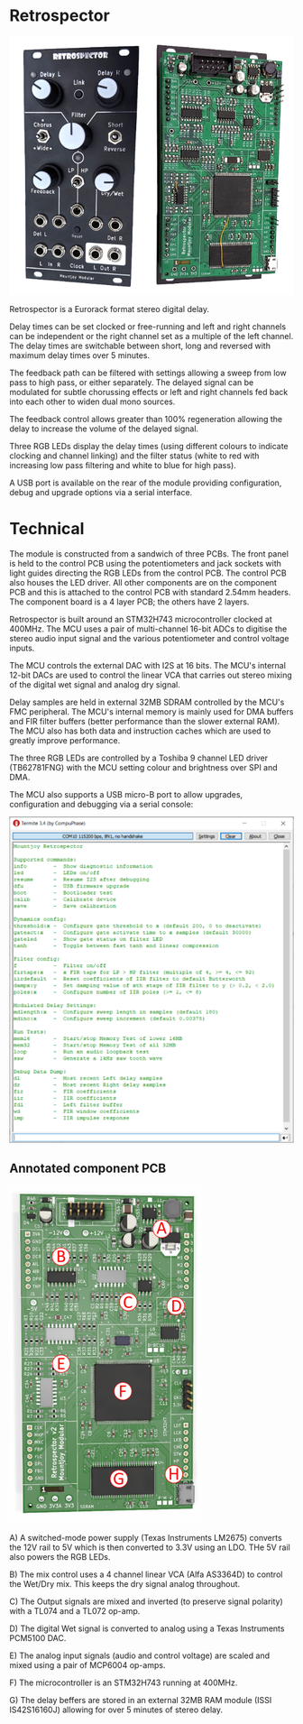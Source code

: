 # Retrospector
![Image](https://github.com/dchwebb/Retrospector/raw/master/pictures/retrospector.png "icon")

Retrospector is a Eurorack format stereo digital delay. 

Delay times can be set clocked or free-running and left and right channels can be independent or the right channel set as a multiple of the left channel. The delay times are switchable between short, long and reversed with maximum delay times over 5 minutes.

The feedback path can be filtered with settings allowing a sweep from low pass to high pass, or either separately. The delayed signal can be modulated for subtle chorussing effects or left and right channels fed back into each other to widen dual mono sources.

The feedback control allows greater than 100% regeneration allowing the delay to increase the volume of the delayed signal.

Three RGB LEDs display the delay times (using different colours to indicate clocking and channel linking) and the filter status (white to red with increasing low pass filtering and white to blue for high pass).

A USB port is available on the rear of the module providing configuration, debug and upgrade options via a serial interface.

# Technical
The module is constructed from a sandwich of three PCBs. The front panel is held to the control PCB using the potentiometers and jack sockets with light guides directing the RGB LEDs from the control PCB. The control PCB also houses the LED driver. All other components are on the component PCB and this is attached to the control PCB with standard 2.54mm headers. The component board is a 4 layer PCB; the others have 2 layers.

Retrospector is built around an STM32H743 microcontroller clocked at 400MHz. The MCU uses a pair of multi-channel 16-bit ADCs to digitise the stereo audio input signal and the various potentiometer and control voltage inputs.

The MCU controls the external DAC with I2S at 16 bits. The MCU's internal 12-bit DACs are used to control the linear VCA that carries out stereo mixing of the digital wet signal and analog dry signal.

Delay samples are held in external 32MB SDRAM controlled by the MCU's FMC peripheral. The MCU's internal memory is mainly used for DMA buffers and FIR filter buffers (better performance than the slower external RAM). The MCU also has both data and instruction caches which are used to greatly improve performance.

The three RGB LEDs are controlled by a Toshiba 9 channel LED driver (TB62781FNG) with the MCU setting colour and brightness over SPI and DMA.

The MCU also supports a USB micro-B port to allow upgrades, configuration and debugging via a serial console:

![Image](https://github.com/dchwebb/Retrospector/raw/master/pictures/serial.png "icon")


Annotated component PCB
-----------------------
![Image](https://github.com/dchwebb/Retrospector/raw/master/pictures/components.png "icon")

A) A switched-mode power supply (Texas Instruments LM2675) converts the 12V rail to 5V which is then converted to 3.3V using an LDO. THe 5V rail also powers the RGB LEDs.

B) The mix control uses a 4 channel linear VCA (Alfa AS3364D) to control the Wet/Dry mix. This keeps the dry signal analog throughout.

C) The Output signals are mixed and inverted (to preserve signal polarity) with a TL074 and a TL072 op-amp.

D) The digital Wet signal is converted to analog using a Texas Instruments PCM5100 DAC.

E) The analog input signals (audio and control voltage) are scaled and mixed using a pair of MCP6004 op-amps.

F) The microcontroller is an STM32H743 running at 400MHz.

G) The delay beffers are stored in an external 32MB RAM module (ISSI IS42S16160J) allowing for over 5 minutes of stereo delay.